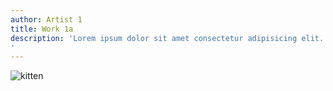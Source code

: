 ```yaml
---
author: Artist 1
title: Work 1a
description: 'Lorem ipsum dolor sit amet consectetur adipisicing elit. Sed aspernatur culpa deserunt rem praesentium debitis doloremque fugiat corporis ipsam facilis.
'
---
```


![kitten](https://placekitten.com/1000/650)
